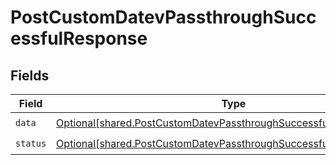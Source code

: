 # PostCustomDatevPassthroughSuccessfulResponse


## Fields

| Field                                                                                                                                                | Type                                                                                                                                                 | Required                                                                                                                                             | Description                                                                                                                                          |
| ---------------------------------------------------------------------------------------------------------------------------------------------------- | ---------------------------------------------------------------------------------------------------------------------------------------------------- | ---------------------------------------------------------------------------------------------------------------------------------------------------- | ---------------------------------------------------------------------------------------------------------------------------------------------------- |
| `data`                                                                                                                                               | [Optional[shared.PostCustomDatevPassthroughSuccessfulResponseData]](undefined/models/shared/postcustomdatevpassthroughsuccessfulresponsedata.md)     | :heavy_check_mark:                                                                                                                                   | N/A                                                                                                                                                  |
| `status`                                                                                                                                             | [Optional[shared.PostCustomDatevPassthroughSuccessfulResponseStatus]](undefined/models/shared/postcustomdatevpassthroughsuccessfulresponsestatus.md) | :heavy_check_mark:                                                                                                                                   | N/A                                                                                                                                                  |
